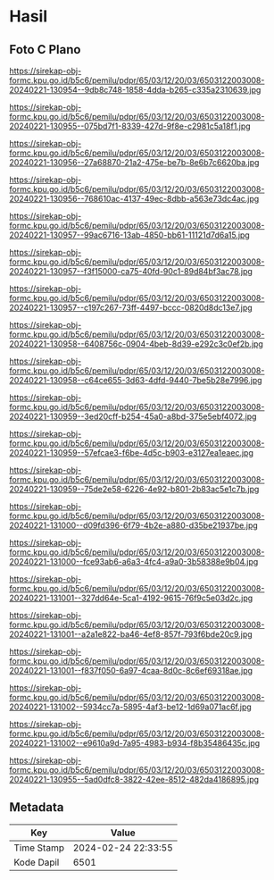 # Hasil

## Foto C Plano

https://sirekap-obj-formc.kpu.go.id/b5c6/pemilu/pdpr/65/03/12/20/03/6503122003008-20240221-130954--9db8c748-1858-4dda-b265-c335a2310639.jpg

https://sirekap-obj-formc.kpu.go.id/b5c6/pemilu/pdpr/65/03/12/20/03/6503122003008-20240221-130955--075bd7f1-8339-427d-9f8e-c2981c5a18f1.jpg

https://sirekap-obj-formc.kpu.go.id/b5c6/pemilu/pdpr/65/03/12/20/03/6503122003008-20240221-130956--27a68870-21a2-475e-be7b-8e6b7c6620ba.jpg

https://sirekap-obj-formc.kpu.go.id/b5c6/pemilu/pdpr/65/03/12/20/03/6503122003008-20240221-130956--768610ac-4137-49ec-8dbb-a563e73dc4ac.jpg

https://sirekap-obj-formc.kpu.go.id/b5c6/pemilu/pdpr/65/03/12/20/03/6503122003008-20240221-130957--99ac6716-13ab-4850-bb61-11121d7d6a15.jpg

https://sirekap-obj-formc.kpu.go.id/b5c6/pemilu/pdpr/65/03/12/20/03/6503122003008-20240221-130957--f3f15000-ca75-40fd-90c1-89d84bf3ac78.jpg

https://sirekap-obj-formc.kpu.go.id/b5c6/pemilu/pdpr/65/03/12/20/03/6503122003008-20240221-130957--c197c267-73ff-4497-bccc-0820d8dc13e7.jpg

https://sirekap-obj-formc.kpu.go.id/b5c6/pemilu/pdpr/65/03/12/20/03/6503122003008-20240221-130958--6408756c-0904-4beb-8d39-e292c3c0ef2b.jpg

https://sirekap-obj-formc.kpu.go.id/b5c6/pemilu/pdpr/65/03/12/20/03/6503122003008-20240221-130958--c64ce655-3d63-4dfd-9440-7be5b28e7996.jpg

https://sirekap-obj-formc.kpu.go.id/b5c6/pemilu/pdpr/65/03/12/20/03/6503122003008-20240221-130959--3ed20cff-b254-45a0-a8bd-375e5ebf4072.jpg

https://sirekap-obj-formc.kpu.go.id/b5c6/pemilu/pdpr/65/03/12/20/03/6503122003008-20240221-130959--57efcae3-f6be-4d5c-b903-e3127ea1eaec.jpg

https://sirekap-obj-formc.kpu.go.id/b5c6/pemilu/pdpr/65/03/12/20/03/6503122003008-20240221-130959--75de2e58-6226-4e92-b801-2b83ac5e1c7b.jpg

https://sirekap-obj-formc.kpu.go.id/b5c6/pemilu/pdpr/65/03/12/20/03/6503122003008-20240221-131000--d09fd396-6f79-4b2e-a880-d35be21937be.jpg

https://sirekap-obj-formc.kpu.go.id/b5c6/pemilu/pdpr/65/03/12/20/03/6503122003008-20240221-131000--fce93ab6-a6a3-4fc4-a9a0-3b58388e9b04.jpg

https://sirekap-obj-formc.kpu.go.id/b5c6/pemilu/pdpr/65/03/12/20/03/6503122003008-20240221-131001--327dd64e-5ca1-4192-9615-76f9c5e03d2c.jpg

https://sirekap-obj-formc.kpu.go.id/b5c6/pemilu/pdpr/65/03/12/20/03/6503122003008-20240221-131001--a2a1e822-ba46-4ef8-857f-793f6bde20c9.jpg

https://sirekap-obj-formc.kpu.go.id/b5c6/pemilu/pdpr/65/03/12/20/03/6503122003008-20240221-131001--f837f050-6a97-4caa-8d0c-8c6ef69318ae.jpg

https://sirekap-obj-formc.kpu.go.id/b5c6/pemilu/pdpr/65/03/12/20/03/6503122003008-20240221-131002--5934cc7a-5895-4af3-be12-1d69a071ac6f.jpg

https://sirekap-obj-formc.kpu.go.id/b5c6/pemilu/pdpr/65/03/12/20/03/6503122003008-20240221-131002--e9610a9d-7a95-4983-b934-f8b35486435c.jpg

https://sirekap-obj-formc.kpu.go.id/b5c6/pemilu/pdpr/65/03/12/20/03/6503122003008-20240221-130955--5ad0dfc8-3822-42ee-8512-482da4186895.jpg


## Metadata

| Key        | Value               |
| ---------- | ------------------- |
| Time Stamp | 2024-02-24 22:33:55 |
| Kode Dapil | 6501                |




